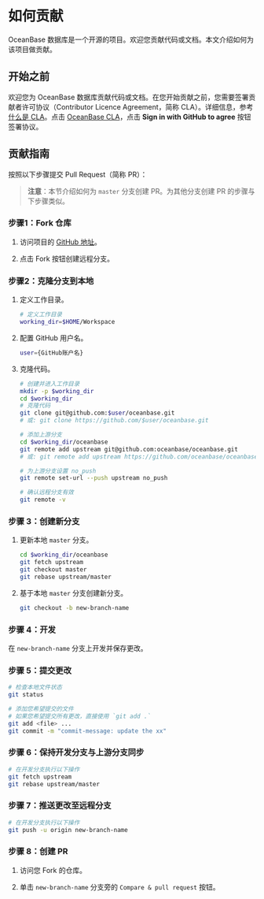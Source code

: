 # 如何贡献

OceanBase 数据库是一个开源的项目。欢迎您贡献代码或文档。本文介绍如何为该项目做贡献。

## 开始之前

欢迎您为 OceanBase 数据库贡献代码或文档。在您开始贡献之前，您需要签署贡献者许可协议（Contributor Licence Agreement，简称 CLA）。详细信息，参考 [什么是 CLA](https://en.wikipedia.org/wiki/Contributor_License_Agreement)。点击 [OceanBase CLA](https://cla-assistant.io/oceanbase/oceanbase?pullRequest=108)，点击 **Sign in with GitHub to agree** 按钮签署协议。

## 贡献指南

按照以下步骤提交 Pull Request（简称 PR）：

> **注意**：本节介绍如何为 `master` 分支创建 PR。为其他分支创建 PR 的步骤与下步骤类似。

### 步骤1：Fork 仓库

1. 访问项目的 [GitHub 地址](https://github.com/oceanbase/oceanbase)。

2. 点击 Fork 按钮创建远程分支。

### 步骤2：克隆分支到本地

1. 定义工作目录。

   ```bash
   # 定义工作目录
   working_dir=$HOME/Workspace
   ```

2. 配置 GitHub 用户名。

   ```bash
   user={GitHub账户名}
   ```

3. 克隆代码。

   ```bash
   # 创建并进入工作目录
   mkdir -p $working_dir
   cd $working_dir
   # 克隆代码
   git clone git@github.com:$user/oceanbase.git
   # 或: git clone https://github.com/$user/oceanbase.git
   
   # 添加上游分支
   cd $working_dir/oceanbase
   git remote add upstream git@github.com:oceanbase/oceanbase.git
   # 或: git remote add upstream https://github.com/oceanbase/oceanbase.git
   
   # 为上游分支设置 no_push
   git remote set-url --push upstream no_push
   
   # 确认远程分支有效
   git remote -v
   ```

### 步骤 3：创建新分支

1. 更新本地 `master` 分支。

   ```bash
   cd $working_dir/oceanbase
   git fetch upstream
   git checkout master
   git rebase upstream/master
   ```

2. 基于本地 `master` 分支创建新分支。

   ```bash
   git checkout -b new-branch-name
   ```

### 步骤 4：开发

在 `new-branch-name` 分支上开发并保存更改。

### 步骤 5：提交更改

```bash
# 检查本地文件状态
git status

# 添加您希望提交的文件
# 如果您希望提交所有更改，直接使用 `git add .`
git add <file> ...
git commit -m "commit-message: update the xx"
```

### 步骤 6：保持开发分支与上游分支同步

```bash
# 在开发分支执行以下操作
git fetch upstream
git rebase upstream/master
```

### 步骤 7：推送更改至远程分支

```bash
# 在开发分支执行以下操作
git push -u origin new-branch-name
```

### 步骤 8：创建 PR

1. 访问您 Fork 的仓库。

2. 单击 `new-branch-name` 分支旁的 `Compare & pull request` 按钮。
